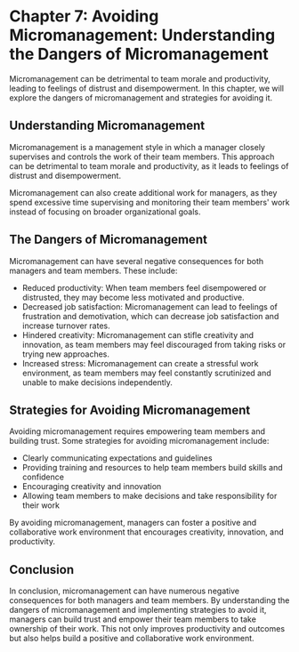 Chapter 7: Avoiding Micromanagement: Understanding the Dangers of Micromanagement
=================================================================================

Micromanagement can be detrimental to team morale and productivity, leading to feelings of distrust and disempowerment. In this chapter, we will explore the dangers of micromanagement and strategies for avoiding it.

Understanding Micromanagement
-----------------------------

Micromanagement is a management style in which a manager closely supervises and controls the work of their team members. This approach can be detrimental to team morale and productivity, as it leads to feelings of distrust and disempowerment.

Micromanagement can also create additional work for managers, as they spend excessive time supervising and monitoring their team members' work instead of focusing on broader organizational goals.

The Dangers of Micromanagement
------------------------------

Micromanagement can have several negative consequences for both managers and team members. These include:

* Reduced productivity: When team members feel disempowered or distrusted, they may become less motivated and productive.
* Decreased job satisfaction: Micromanagement can lead to feelings of frustration and demotivation, which can decrease job satisfaction and increase turnover rates.
* Hindered creativity: Micromanagement can stifle creativity and innovation, as team members may feel discouraged from taking risks or trying new approaches.
* Increased stress: Micromanagement can create a stressful work environment, as team members may feel constantly scrutinized and unable to make decisions independently.

Strategies for Avoiding Micromanagement
---------------------------------------

Avoiding micromanagement requires empowering team members and building trust. Some strategies for avoiding micromanagement include:

* Clearly communicating expectations and guidelines
* Providing training and resources to help team members build skills and confidence
* Encouraging creativity and innovation
* Allowing team members to make decisions and take responsibility for their work

By avoiding micromanagement, managers can foster a positive and collaborative work environment that encourages creativity, innovation, and productivity.

Conclusion
----------

In conclusion, micromanagement can have numerous negative consequences for both managers and team members. By understanding the dangers of micromanagement and implementing strategies to avoid it, managers can build trust and empower their team members to take ownership of their work. This not only improves productivity and outcomes but also helps build a positive and collaborative work environment.
